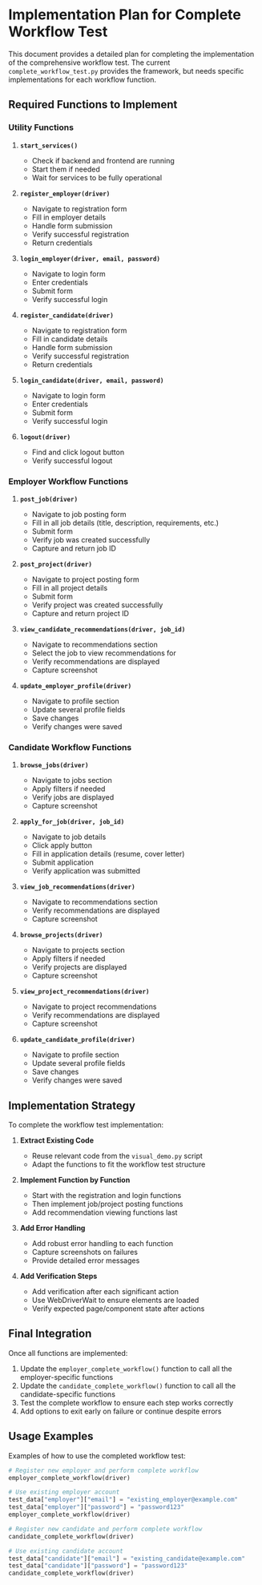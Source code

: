 # Implementation Plan for Complete Workflow Test

This document provides a detailed plan for completing the implementation of the comprehensive workflow test. The current `complete_workflow_test.py` provides the framework, but needs specific implementations for each workflow function.

## Required Functions to Implement

### Utility Functions

1. **`start_services()`**
   - Check if backend and frontend are running
   - Start them if needed
   - Wait for services to be fully operational

2. **`register_employer(driver)`**
   - Navigate to registration form
   - Fill in employer details
   - Handle form submission
   - Verify successful registration
   - Return credentials

3. **`login_employer(driver, email, password)`**
   - Navigate to login form
   - Enter credentials
   - Submit form
   - Verify successful login

4. **`register_candidate(driver)`**
   - Navigate to registration form
   - Fill in candidate details
   - Handle form submission
   - Verify successful registration
   - Return credentials

5. **`login_candidate(driver, email, password)`**
   - Navigate to login form
   - Enter credentials
   - Submit form
   - Verify successful login

6. **`logout(driver)`**
   - Find and click logout button
   - Verify successful logout

### Employer Workflow Functions

1. **`post_job(driver)`**
   - Navigate to job posting form
   - Fill in all job details (title, description, requirements, etc.)
   - Submit form
   - Verify job was created successfully
   - Capture and return job ID

2. **`post_project(driver)`**
   - Navigate to project posting form
   - Fill in all project details
   - Submit form
   - Verify project was created successfully
   - Capture and return project ID

3. **`view_candidate_recommendations(driver, job_id)`**
   - Navigate to recommendations section
   - Select the job to view recommendations for
   - Verify recommendations are displayed
   - Capture screenshot

4. **`update_employer_profile(driver)`**
   - Navigate to profile section
   - Update several profile fields
   - Save changes
   - Verify changes were saved

### Candidate Workflow Functions

1. **`browse_jobs(driver)`**
   - Navigate to jobs section
   - Apply filters if needed
   - Verify jobs are displayed
   - Capture screenshot

2. **`apply_for_job(driver, job_id)`**
   - Navigate to job details
   - Click apply button
   - Fill in application details (resume, cover letter)
   - Submit application
   - Verify application was submitted

3. **`view_job_recommendations(driver)`**
   - Navigate to recommendations section
   - Verify recommendations are displayed
   - Capture screenshot

4. **`browse_projects(driver)`**
   - Navigate to projects section
   - Apply filters if needed
   - Verify projects are displayed
   - Capture screenshot

5. **`view_project_recommendations(driver)`**
   - Navigate to project recommendations
   - Verify recommendations are displayed
   - Capture screenshot

6. **`update_candidate_profile(driver)`**
   - Navigate to profile section
   - Update several profile fields
   - Save changes
   - Verify changes were saved

## Implementation Strategy

To complete the workflow test implementation:

1. **Extract Existing Code**
   - Reuse relevant code from the `visual_demo.py` script
   - Adapt the functions to fit the workflow test structure

2. **Implement Function by Function**
   - Start with the registration and login functions
   - Then implement job/project posting functions
   - Add recommendation viewing functions last

3. **Add Error Handling**
   - Add robust error handling to each function
   - Capture screenshots on failures
   - Provide detailed error messages

4. **Add Verification Steps**
   - Add verification after each significant action
   - Use WebDriverWait to ensure elements are loaded
   - Verify expected page/component state after actions

## Final Integration

Once all functions are implemented:

1. Update the `employer_complete_workflow()` function to call all the employer-specific functions
2. Update the `candidate_complete_workflow()` function to call all the candidate-specific functions
3. Test the complete workflow to ensure each step works correctly
4. Add options to exit early on failure or continue despite errors

## Usage Examples

Examples of how to use the completed workflow test:

```python
# Register new employer and perform complete workflow
employer_complete_workflow(driver)

# Use existing employer account
test_data["employer"]["email"] = "existing_employer@example.com"
test_data["employer"]["password"] = "password123"
employer_complete_workflow(driver)

# Register new candidate and perform complete workflow
candidate_complete_workflow(driver)

# Use existing candidate account
test_data["candidate"]["email"] = "existing_candidate@example.com"
test_data["candidate"]["password"] = "password123"
candidate_complete_workflow(driver)
``` 